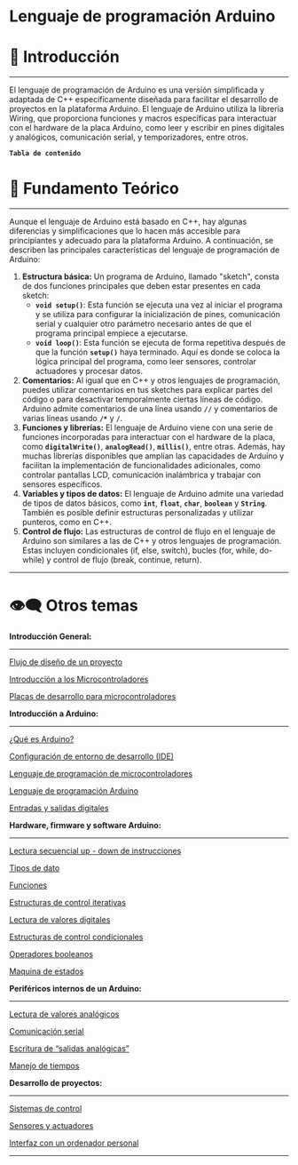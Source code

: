 # Lenguaje de programación Arduino

# 🔸 Introducción

---

El lenguaje de programación de Arduino es una versión simplificada y adaptada de C++ específicamente diseñada para facilitar el desarrollo de proyectos en la plataforma Arduino. El lenguaje de Arduino utiliza la librería Wiring, que proporciona funciones y macros específicas para interactuar con el hardware de la placa Arduino, como leer y escribir en pines digitales y analógicos, comunicación serial, y temporizadores, entre otros.

**`Tabla de contenido`**

# 🔷 Fundamento Teórico

---

Aunque el lenguaje de Arduino está basado en C++, hay algunas diferencias y simplificaciones que lo hacen más accesible para principiantes y adecuado para la plataforma Arduino. A continuación, se describen las principales características del lenguaje de programación de Arduino:

1. **Estructura básica:** Un programa de Arduino, llamado "sketch", consta de dos funciones principales que deben estar presentes en cada sketch:
    - **`void setup()`**: Esta función se ejecuta una vez al iniciar el programa y se utiliza para configurar la inicialización de pines, comunicación serial y cualquier otro parámetro necesario antes de que el programa principal empiece a ejecutarse.
    - **`void loop()`**: Esta función se ejecuta de forma repetitiva después de que la función **`setup()`** haya terminado. Aquí es donde se coloca la lógica principal del programa, como leer sensores, controlar actuadores y procesar datos.
2. **Comentarios:** Al igual que en C++ y otros lenguajes de programación, puedes utilizar comentarios en tus sketches para explicar partes del código o para desactivar temporalmente ciertas líneas de código. Arduino admite comentarios de una línea usando **`//`** y comentarios de varias líneas usando **`/*`** y **`/`**.
3. **Funciones y librerías:** El lenguaje de Arduino viene con una serie de funciones incorporadas para interactuar con el hardware de la placa, como **`digitalWrite()`**, **`analogRead()`**, **`millis()`**, entre otras. Además, hay muchas librerías disponibles que amplían las capacidades de Arduino y facilitan la implementación de funcionalidades adicionales, como controlar pantallas LCD, comunicación inalámbrica y trabajar con sensores específicos.
4. **Variables y tipos de datos:** El lenguaje de Arduino admite una variedad de tipos de datos básicos, como **`int`**, **`float`**, **`char`**, **`boolean`** y **`String`**. También es posible definir estructuras personalizadas y utilizar punteros, como en C++.
5. **Control de flujo:** Las estructuras de control de flujo en el lenguaje de Arduino son similares a las de C++ y otros lenguajes de programación. Estas incluyen condicionales (if, else, switch), bucles (for, while, do-while) y control de flujo (break, continue, return).

---

# 👁️‍🗨️ Otros temas



**Introducción General:**

---

[Flujo de diseño de un proyecto](https://www.notion.so/Flujo-de-dise-o-de-un-proyecto-4b3d53803f1a4b6da138e8de24af068a)

[Introducción a los Microcontroladores](https://www.notion.so/Introducci-n-a-los-Microcontroladores-484a6aff1fd3451d9af9b56c5b180bda)

[Placas de desarrollo para microcontroladores](https://www.notion.so/Placas-de-desarrollo-para-microcontroladores-cfc34ea7b98d48799e74e8ec614bfa4d)

**Introducción a Arduino:**

---

[¿Qué es Arduino?](https://www.notion.so/Qu-es-Arduino-8397250a7903427e8018b31db635c5e6)

[Configuración de entorno de desarrollo (IDE)](https://www.notion.so/Configuraci-n-de-entorno-de-desarrollo-IDE-0c9b002ab94a4dc7b7f798ca791714a6)

[Lenguaje de programación de microcontroladores](https://www.notion.so/Lenguaje-de-programaci-n-de-microcontroladores-d5179c129c5942c2af3e5ded4d9a5435)

[Lenguaje de programación Arduino ](https://www.notion.so/Lenguaje-de-programaci-n-Arduino-294c2fc84f0e495e86cd944d03f3b3a1)

[Entradas y salidas digitales](https://www.notion.so/Entradas-y-salidas-digitales-dd1e9e80958f425582b35ef8b7124b24)

**Hardware, firmware y software Arduino:**

---

[Lectura secuencial up - down de instrucciones](https://www.notion.so/Lectura-secuencial-up-down-de-instrucciones-04b0a79e4b254118b45a4b39530838bc)

[Tipos de dato](https://www.notion.so/Tipos-de-dato-47afd45fcd0a4f7d99e68ea791f1abed)

[Funciones](https://www.notion.so/Funciones-89bcf63d7e7147e1bb6d194acd834aa9)

[Estructuras de control iterativas](https://www.notion.so/Estructuras-de-control-iterativas-a87039e272684a3c835a39931a6c396f)

[Lectura de valores digitales](https://www.notion.so/Lectura-de-valores-digitales-79e953d4bff444c084cb5d932251bb40)

[Estructuras de control condicionales](https://www.notion.so/Estructuras-de-control-condicionales-4c48568511b04c4ab64ff099577bbb19)

[Operadores booleanos](https://www.notion.so/Operadores-booleanos-4a05c1a3169147fcb15d3f59d2fe31ad)

[Maquina de estados](https://www.notion.so/Maquina-de-estados-dbeb70d0bb6c4cd8b13dbe29fb33456e)

**Periféricos internos de un Arduino:**

---

[Lectura de valores analógicos ](https://www.notion.so/Lectura-de-valores-anal-gicos-f9009968bedb4aaabb4d1f52d6bcdc19)

[Comunicación serial](https://www.notion.so/Comunicaci-n-serial-5768aa0065cf4ab885abc309ddd611dd)

[Escritura de “salidas analógicas”](https://www.notion.so/Escritura-de-salidas-anal-gicas-5b93997177714b529f1384936fc7fa81)

[Manejo de tiempos](https://www.notion.so/Manejo-de-tiempos-365ed95035e44c479b67ae770a606b85)

**Desarrollo de proyectos:**

---

[Sistemas de control](https://www.notion.so/Sistemas-de-control-bbb1114b364642308b1fbfb0ffadd508)

[Sensores y actuadores](https://www.notion.so/Sensores-y-actuadores-a279dcd7557846488d7a49a090046a1d)

[Interfaz con un ordenador personal ](https://www.notion.so/Interfaz-con-un-ordenador-personal-083070dab7364e99adfc45173a85ddc7)

---

